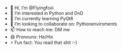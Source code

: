 - 👋 Hi, I’m @Flyingfoxi
- 👀 I’m interested in Python and DnD
- 🌱 I’m currently learning PyQt6
- 💞️ I’m looking to collaborate on: Pythonenviroments
- 📫 How to reach me: DM me
- 😄 Pronouns: He/His
- ⚡ Fun fact: You read that shit :-)

<!---
Flyingfoxi/Flyingfoxi is a ✨ special ✨ repository because its `README.md` (this file) appears on your GitHub profile.
You can click the Preview link to take a look at your changes.
--->
